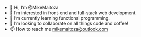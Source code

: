 - 👋 Hi, I’m @MikeMaitoza
- 👀 I’m interested in front-end and full-stack web development.
- 🌱 I’m currently learning functional programming.
- 💞️ I’m looking to collaborate on all things code and coffee!
- 📫 How to reach me mikemaitoza@outlook.com

<!---
MikeMaitoza/MikeMaitoza is a ✨ special ✨ repository because its `README.md` (this file) appears on your GitHub profile.
You can click the Preview link to take a look at your changes.
--->
